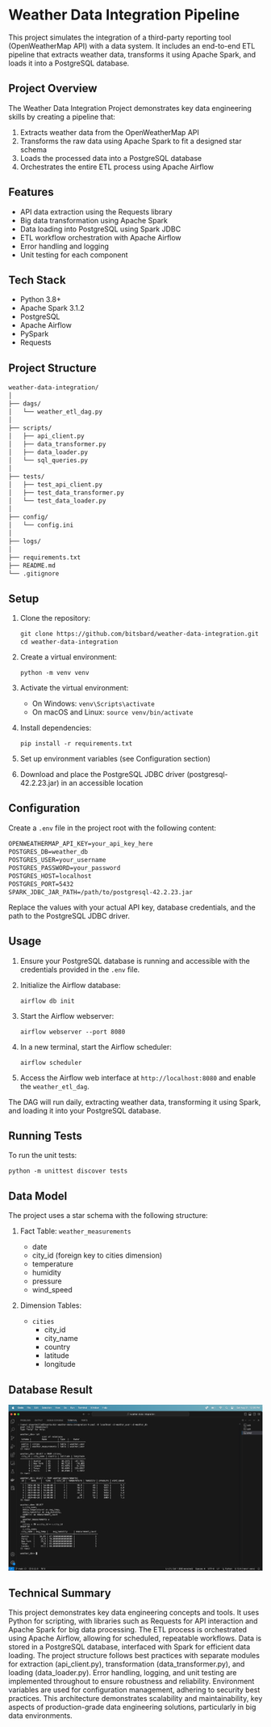 # Weather Data Integration Pipeline

This project simulates the integration of a third-party reporting tool (OpenWeatherMap API) with a data system. It includes an end-to-end ETL pipeline that extracts weather data, transforms it using Apache Spark, and loads it into a PostgreSQL database.

## Project Overview

The Weather Data Integration Project demonstrates key data engineering skills by creating a pipeline that:

1. Extracts weather data from the OpenWeatherMap API
2. Transforms the raw data using Apache Spark to fit a designed star schema
3. Loads the processed data into a PostgreSQL database
4. Orchestrates the entire ETL process using Apache Airflow

## Features

- API data extraction using the Requests library
- Big data transformation using Apache Spark
- Data loading into PostgreSQL using Spark JDBC
- ETL workflow orchestration with Apache Airflow
- Error handling and logging
- Unit testing for each component

## Tech Stack

- Python 3.8+
- Apache Spark 3.1.2
- PostgreSQL
- Apache Airflow
- PySpark
- Requests

## Project Structure

```
weather-data-integration/
│
├── dags/
│   └── weather_etl_dag.py
│
├── scripts/
│   ├── api_client.py
│   ├── data_transformer.py
│   ├── data_loader.py
│   └── sql_queries.py
│
├── tests/
│   ├── test_api_client.py
│   ├── test_data_transformer.py
│   └── test_data_loader.py
│
├── config/
│   └── config.ini
│
├── logs/
│
├── requirements.txt
├── README.md
└── .gitignore
```

## Setup

1. Clone the repository:
   ```
   git clone https://github.com/bitsbard/weather-data-integration.git
   cd weather-data-integration
   ```

2. Create a virtual environment:
   ```
   python -m venv venv
   ```

3. Activate the virtual environment:
   - On Windows: `venv\Scripts\activate`
   - On macOS and Linux: `source venv/bin/activate`

4. Install dependencies:
   ```
   pip install -r requirements.txt
   ```

5. Set up environment variables (see Configuration section)

6. Download and place the PostgreSQL JDBC driver (postgresql-42.2.23.jar) in an accessible location

## Configuration

Create a `.env` file in the project root with the following content:

```
OPENWEATHERMAP_API_KEY=your_api_key_here
POSTGRES_DB=weather_db
POSTGRES_USER=your_username
POSTGRES_PASSWORD=your_password
POSTGRES_HOST=localhost
POSTGRES_PORT=5432
SPARK_JDBC_JAR_PATH=/path/to/postgresql-42.2.23.jar
```

Replace the values with your actual API key, database credentials, and the path to the PostgreSQL JDBC driver.

## Usage

1. Ensure your PostgreSQL database is running and accessible with the credentials provided in the `.env` file.

2. Initialize the Airflow database:
   ```
   airflow db init
   ```

3. Start the Airflow webserver:
   ```
   airflow webserver --port 8080
   ```

4. In a new terminal, start the Airflow scheduler:
   ```
   airflow scheduler
   ```

5. Access the Airflow web interface at `http://localhost:8080` and enable the `weather_etl_dag`.

The DAG will run daily, extracting weather data, transforming it using Spark, and loading it into your PostgreSQL database.

## Running Tests

To run the unit tests:

```
python -m unittest discover tests
```

## Data Model

The project uses a star schema with the following structure:

1. Fact Table: `weather_measurements`
   - date
   - city_id (foreign key to cities dimension)
   - temperature
   - humidity
   - pressure
   - wind_speed

2. Dimension Tables:
   - `cities`
     - city_id
     - city_name
     - country
     - latitude
     - longitude

## Database Result

![Database Diagram](0.png)

## Technical Summary

This project demonstrates key data engineering concepts and tools. It uses Python for scripting, with libraries such as Requests for API interaction and Apache Spark for big data processing. The ETL process is orchestrated using Apache Airflow, allowing for scheduled, repeatable workflows. Data is stored in a PostgreSQL database, interfaced with Spark for efficient data loading. The project structure follows best practices with separate modules for extraction (api_client.py), transformation (data_transformer.py), and loading (data_loader.py). Error handling, logging, and unit testing are implemented throughout to ensure robustness and reliability. Environment variables are used for configuration management, adhering to security best practices. This architecture demonstrates scalability and maintainability, key aspects of production-grade data engineering solutions, particularly in big data environments.

